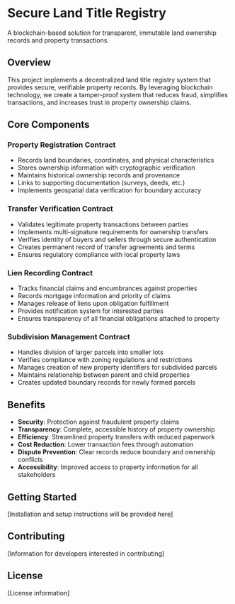 # Secure Land Title Registry

A blockchain-based solution for transparent, immutable land ownership records and property transactions.

## Overview

This project implements a decentralized land title registry system that provides secure, verifiable property records. By leveraging blockchain technology, we create a tamper-proof system that reduces fraud, simplifies transactions, and increases trust in property ownership claims.

## Core Components

### Property Registration Contract
- Records land boundaries, coordinates, and physical characteristics
- Stores ownership information with cryptographic verification
- Maintains historical ownership records and provenance
- Links to supporting documentation (surveys, deeds, etc.)
- Implements geospatial data verification for boundary accuracy

### Transfer Verification Contract
- Validates legitimate property transactions between parties
- Implements multi-signature requirements for ownership transfers
- Verifies identity of buyers and sellers through secure authentication
- Creates permanent record of transfer agreements and terms
- Ensures regulatory compliance with local property laws

### Lien Recording Contract
- Tracks financial claims and encumbrances against properties
- Records mortgage information and priority of claims
- Manages release of liens upon obligation fulfillment
- Provides notification system for interested parties
- Ensures transparency of all financial obligations attached to property

### Subdivision Management Contract
- Handles division of larger parcels into smaller lots
- Verifies compliance with zoning regulations and restrictions
- Manages creation of new property identifiers for subdivided parcels
- Maintains relationship between parent and child properties
- Creates updated boundary records for newly formed parcels

## Benefits

- **Security**: Protection against fraudulent property claims
- **Transparency**: Complete, accessible history of property ownership
- **Efficiency**: Streamlined property transfers with reduced paperwork
- **Cost Reduction**: Lower transaction fees through automation
- **Dispute Prevention**: Clear records reduce boundary and ownership conflicts
- **Accessibility**: Improved access to property information for all stakeholders

## Getting Started

[Installation and setup instructions will be provided here]

## Contributing

[Information for developers interested in contributing]

## License

[License information]
